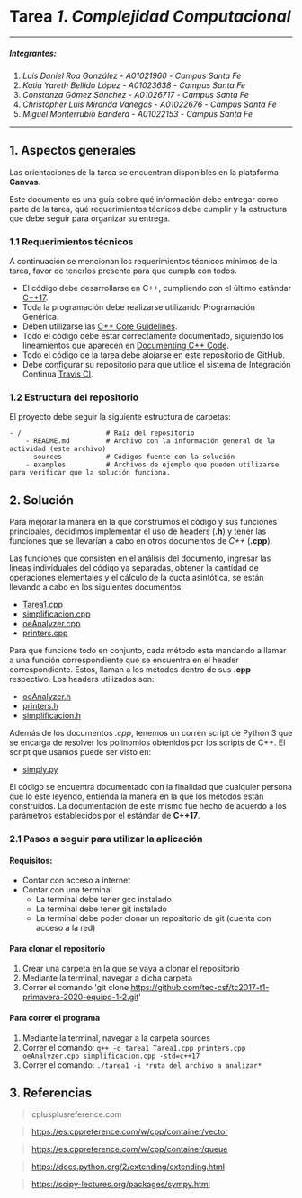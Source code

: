 # Tarea *1*. *Complejidad Computacional*

---

##### Integrantes:
1. *Luis Daniel Roa González* - *A01021960* - *Campus Santa Fe*
2. *Katia Yareth Bellido López* - *A01023638* - *Campus Santa Fe*
3. *Constanza Gómez Sánchez* - *A01026717* - *Campus Santa Fe*
4. *Christopher Luis Miranda Vanegas* - *A01022676* - *Campus Santa Fe*
5. *Miguel Monterrubio Bandera* - *A01022153* - *Campus Santa Fe*

---
## 1. Aspectos generales

Las orientaciones de la tarea se encuentran disponibles en la plataforma **Canvas**.

Este documento es una guía sobre qué información debe entregar como parte de la tarea, qué requerimientos técnicos debe cumplir y la estructura que debe seguir para organizar su entrega.


### 1.1 Requerimientos técnicos

A continuación se mencionan los requerimientos técnicos mínimos de la tarea, favor de tenerlos presente para que cumpla con todos.

* El código debe desarrollarse en C++, cumpliendo con el último estándar [C++17](https://isocpp.org/std/the-standard).
* Toda la programación debe realizarse utilizando Programación Genérica.
* Deben utilizarse las [C++ Core Guidelines](https://github.com/isocpp/CppCoreGuidelines/blob/master/CppCoreGuidelines.md).
* Todo el código debe estar correctamente documentado, siguiendo los lineamientos que aparecen en [Documenting C++ Code](https://developer.lsst.io/cpp/api-docs.html).
* Todo el código de la tarea debe alojarse en este repositorio de GitHub.
* Debe configurar su repositorio para que utilice el sistema de Integración Continua [Travis CI](https://travis-ci.org/).

### 1.2 Estructura del repositorio

El proyecto debe seguir la siguiente estructura de carpetas:
```
- / 			        # Raíz del repositorio
    - README.md			# Archivo con la información general de la actividad (este archivo)
    - sources  			# Códigos fuente con la solución
    - examples			# Archivos de ejemplo que pueden utilizarse para verificar que la solución funciona.
```

## 2. Solución

Para mejorar la manera en la que construímos el código y sus funciones principales, decidimos implementar el uso de headers (__.h__) y tener las funciones que se llevarían a cabo en otros documentos de _C++_ (__.cpp__).

Las funciones que consisten en el análisis del documento, ingresar las líneas individuales del código ya separadas, obtener la cantidad de operaciones elementales y el cálculo de la cuota asintótica, se están llevando a cabo en los siguientes documentos:
* [Tarea1.cpp](sources/Tarea1.cpp)
* [simplificacion.cpp](sources/simplificacion.cpp)
* [oeAnalyzer.cpp](sources/oeAnalyzer.cpp)
* [printers.cpp](sources/printers.cpp)

Para que funcione todo en conjunto, cada método esta mandando a llamar a una función correspondiente que se encuentra en el header correspondiente. Estos, llaman a los métodos dentro de sus __.cpp__ respectivo. Los headers utilizados son:
* [oeAnalyzer.h](sources/oeAnalyzer.h)
* [printers.h](sources/printers.h)
* [simplificacion.h](sources/simplificacion.h)

Además de los documentos _.cpp_, tenemos un  corren script de Python 3 que se encarga de resolver los polinomios obtenidos por los scripts de C++. El script que usamos puede ser visto en:
* [simply.py](sources/simply.py)

El código se encuentra documentado con la finalidad que cualquier persona que lo este leyendo, entienda la manera en la que los métodos están construidos. La documentación de este mismo fue hecho de acuerdo a los parámetros establecidos por el estándar de **C++17**.


### 2.1 Pasos a seguir para utilizar la aplicación

#### Requisitos:

* Contar con acceso a internet
* Contar con una terminal
	* La terminal debe tener gcc instalado
	* La terminal debe tener git instalado
	* La terminal debe poder clonar un repositorio de git (cuenta con acceso a la red)

#### Para clonar el repositorio
1. Crear una carpeta en la que se vaya a clonar el repositorio
2. Mediante la terminal, navegar a dicha carpeta
3. Correr el comando 'git clone https://github.com/tec-csf/tc2017-t1-primavera-2020-equipo-1-2.git'

#### Para correr el programa
1. Mediante la terminal, navegar a la carpeta sources
2. Correr el comando: `g++ -o tarea1 Tarea1.cpp printers.cpp oeAnalyzer.cpp simplificacion.cpp -std=c++17`
3. Correr el comando: `./tarea1 -i *ruta del archivo a analizar*`
## 3. Referencias
>cplusplusreference.com 

>https://es.cppreference.com/w/cpp/container/vector

>https://es.cppreference.com/w/cpp/container/queue

>https://docs.python.org/2/extending/extending.html

>https://scipy-lectures.org/packages/sympy.html

